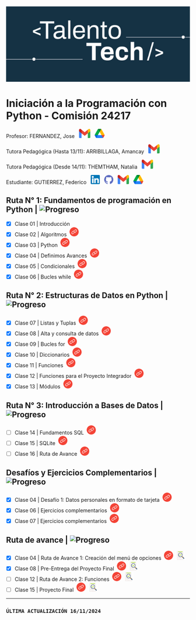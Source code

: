 ![Talento Tech](./images/Portada.png)
# Iniciación a la Programación con Python - Comisión 24217
Profesor: FERNANDEZ, Jose &nbsp;&nbsp;[<img src="./images/Gmail.png" alt="Gmail Logo" width="31" height="25">](mailto:josea.fernandez@bue.edu.ar)
&nbsp;&nbsp;[<img src="./images/Drive.png" alt="Drive Logo" width="27" height="25">](https://drive.google.com/drive/folders/1sDw4tFgbA_-wmraTWOxK30MRs0b3I4Zq?usp=sharing)

Tutora Pedagógica (Hasta 13/11): ARRIBILLAGA, Amancay &nbsp;&nbsp;[<img src="./images/Gmail.png" alt="Gmail Logo" width="31" height="25">](mailto:amancay.arribillaga@bue.edu.ar) 

Tutora Pedagógica (Desde 14/11): THEMTHAM, Natalia &nbsp;&nbsp;[<img src="./images/Gmail.png" alt="Gmail Logo" width="31" height="25">](mailto:natalia.themtham@bue.edu.ar)

Estudiante: GUTIERREZ, Federico &nbsp;&nbsp;[<img src="./images/Linkedin.png" alt="Linkedin Logo" width="25" height="25">](www.linkedin.com/in/fedco-grrz) 
&nbsp;&nbsp;[<img src="./images/Github.png" alt="Github Logo" width="25" height="25">](https://github.com/fedco-gtz)
&nbsp;&nbsp;[<img src="./images/Gmail.png" alt="Gmail Logo" width="31" height="25">](mailto:gutierrezfedericog@gmail.com)
&nbsp;&nbsp;[<img src="./images/Drive.png" alt="Drive Logo" width="27" height="25">](https://drive.google.com/drive/folders/1nmv8z9IWYLgcb1j6JDrU8eJWNWuQ-hF_?usp=sharing)

## Ruta N° 1: Fundamentos de programación en Python | ![Progreso](https://img.shields.io/badge/Progreso-100%25-brightgreen.svg)

- [x] Clase 01 | Introducción
- [x] Clase 02 | Algoritmos &nbsp;[<img src="./images/Enlace.png" alt="Enlace Logo" width="25" height="25">](https://github.com/fedco-gtz/Python-TalentoTech/tree/main/Ejercicios/Clase%2002)
- [x] Clase 03 | Python &nbsp;[<img src="./images/Enlace.png" alt="Enlace Logo" width="25" height="25">](https://github.com/fedco-gtz/Python-TalentoTech/tree/main/Ejercicios/Clase%2003)
- [x] Clase 04 | Definimos Avances &nbsp;[<img src="./images/Enlace.png" alt="Enlace Logo" width="25" height="25">](https://github.com/fedco-gtz/Python-TalentoTech/tree/main/Ejercicios/Clase%2004)
- [x] Clase 05 | Condicionales &nbsp;[<img src="./images/Enlace.png" alt="Enlace Logo" width="25" height="25">](https://github.com/fedco-gtz/Python-TalentoTech/tree/main/Ejercicios/Clase%2005)
- [x] Clase 06 | Bucles while &nbsp;[<img src="./images/Enlace.png" alt="Enlace Logo" width="25" height="25">](https://github.com/fedco-gtz/Python-TalentoTech/tree/main/Ejercicios/Clase%2006)

## Ruta N° 2: Estructuras de Datos en Python | ![Progreso](https://img.shields.io/badge/Progreso-100%25-brightgreen.svg)

- [x] Clase 07 | Listas y Tuplas &nbsp;[<img src="./images/Enlace.png" alt="Enlace Logo" width="25" height="25">](https://github.com/fedco-gtz/Python-TalentoTech/tree/main/Ejercicios/Clase%2007)
- [x] Clase 08 | Alta y consulta de datos &nbsp;[<img src="./images/Enlace.png" alt="Enlace Logo" width="25" height="25">](https://github.com/fedco-gtz/Python-TalentoTech/tree/main/Ejercicios/Clase%2008)
- [x] Clase 09 | Bucles for &nbsp;[<img src="./images/Enlace.png" alt="Enlace Logo" width="25" height="25">](https://github.com/fedco-gtz/Python-TalentoTech/tree/main/Ejercicios/Clase%2009)
- [x] Clase 10 | Diccionarios &nbsp;[<img src="./images/Enlace.png" alt="Enlace Logo" width="25" height="25">](https://github.com/fedco-gtz/Python-TalentoTech/tree/main/Ejercicios/Clase%2010)
- [x] Clase 11 | Funciones &nbsp;[<img src="./images/Enlace.png" alt="Enlace Logo" width="25" height="25">](https://github.com/fedco-gtz/Python-TalentoTech/tree/main/Ejercicios/Clase%2011)
- [x] Clase 12 | Funciones para el Proyecto Integrador &nbsp;[<img src="./images/Enlace.png" alt="Enlace Logo" width="25" height="25">](https://github.com/fedco-gtz/Python-TalentoTech/tree/main/Ejercicios/Clase%2012)
- [x] Clase 13 | Módulos &nbsp;[<img src="./images/Enlace.png" alt="Enlace Logo" width="25" height="25">](https://github.com/fedco-gtz/Python-TalentoTech/tree/main/Ejercicios/Clase%2013)

## Ruta N° 3: Introducción a Bases de Datos | ![Progreso](https://img.shields.io/badge/Progreso-0%25-brightgreen.svg)

- [ ] Clase 14 | Fundamentos SQL &nbsp;[<img src="./images/Enlace.png" alt="Enlace Logo" width="25" height="25">](https://github.com/fedco-gtz/Python-TalentoTech/tree/main/Ejercicios/Clase%2014)
- [ ] Clase 15 | SQLite &nbsp;[<img src="./images/Enlace.png" alt="Enlace Logo" width="25" height="25">](https://github.com/fedco-gtz/Python-TalentoTech/tree/main/Ejercicios/Clase%2015)
- [ ] Clase 16 | Ruta de Avance &nbsp;[<img src="./images/Enlace.png" alt="Enlace Logo" width="25" height="25">](https://github.com/fedco-gtz/Python-TalentoTech/tree/main/Ejercicios/Clase%2016)

## Desafíos y Ejercicios Complementarios | ![Progreso](https://img.shields.io/badge/Progreso-100%25-brightgreen.svg)

- [x] Clase 04 | Desafío 1: Datos personales en formato de tarjeta &nbsp;[<img src="./images/Enlace.png" alt="Enlace Logo" width="25" height="25">](https://github.com/fedco-gtz/Python-TalentoTech/tree/main/Desafios/Clase%2004)
- [x] Clase 06 | Ejercicios complementarios &nbsp;[<img src="./images/Enlace.png" alt="Enlace Logo" width="25" height="25">](https://github.com/fedco-gtz/Python-TalentoTech/tree/main/Ejercicios%20complementarios/Clase%2006)
- [x] Clase 07 | Ejercicios complementarios &nbsp;[<img src="./images/Enlace.png" alt="Enlace Logo" width="25" height="25">](https://github.com/fedco-gtz/Python-TalentoTech/tree/main/Ejercicios%20complementarios/Clase%2007)

## Ruta de avance | ![Progreso](https://img.shields.io/badge/Progreso-50%25-brightgreen.svg)

- [x] Clase 04 | Ruta de Avance 1: Creación del menú de opciones 
&nbsp;[<img src="./images/Enlace.png" alt="Enlace Logo" width="25" height="25">](https://github.com/fedco-gtz/Python-TalentoTech/tree/main/PFI/Ruta%20de%20Avance%201)
&nbsp;[<img src="./images/Devolucion.png" alt="Devolucion Logo" width="25" height="25">](https://docs.google.com/document/d/1NjHeVrIaFiZAWww__jJV_Jnjs2v7LmIq/edit?usp=sharing&ouid=111304312363209534974&rtpof=true&sd=true)
- [x] Clase 08 | Pre-Entrega del Proyecto Final
&nbsp;[<img src="./images/Enlace.png" alt="Enlace Logo" width="25" height="25">](https://github.com/fedco-gtz/Python-TalentoTech/tree/main/PFI/Pre%20Entrega%20de%20Proyecto)
&nbsp;[<img src="./images/Devolucion.png" alt="Devolucion Logo" width="25" height="25">](https://docs.google.com/document/d/1hUjsyicHVHAl6JHEX0ZLOB3y5TtseNDz/edit?usp=sharing&ouid=111304312363209534974&rtpof=true&sd=true)
- [ ] Clase 12 | Ruta de Avance 2: Funciones
&nbsp;[<img src="./images/Enlace.png" alt="Enlace Logo" width="25" height="25">](https://github.com/fedco-gtz/Python-TalentoTech/tree/main/PFI/Ruta%20de%20Avance%202)
&nbsp;[<img src="./images/Devolucion.png" alt="Devolucion Logo" width="25" height="25">](https://drive.google.com/open?id=1hUjsyicHVHAl6JHEX0ZLOB3y5TtseNDz&usp=drive_copy)
- [ ] Clase 15 | Proyecto Final
&nbsp;[<img src="./images/Enlace.png" alt="Enlace Logo" width="25" height="25">]()
&nbsp;[<img src="./images/Devolucion.png" alt="Devolucion Logo" width="25" height="25">](https://docs.google.com/document/d/1gI3RVrM6U5_kL1pMv91QM1aFhqSsNG87/edit?usp=sharing&ouid=111304312363209534974&rtpof=true&sd=true)

______________________________________________________________________________________________________
### `ÚLTIMA ACTUALIZACIÓN 16/11/2024`
